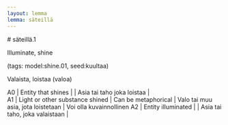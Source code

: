 ```yaml
---
layout: lemma
lemma: säteillä
---
```


<div class="sense">
# <span class="sensename">säteillä.1</span>

<span class="description">Illuminate, shine</span>

(tags: model:shine.01, seed:kuultaa)

<span class="description">Valaista, loistaa (valoa)</span>



A0 | Entity that shines |   | Asia tai taho joka loistaa |  
A1 | Light or other substance shined | Can be metaphorical | Valo tai muu asia, jota loistetaan | Voi olla kuvainnollinen
A2 | Entity illuminated |   | Asia tai taho, joka valaistaan |  

</div>

